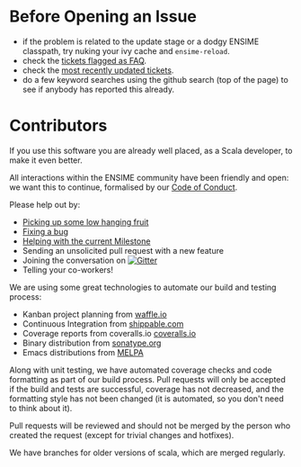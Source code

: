 # Before Opening an Issue

* if the problem is related to the update stage or a dodgy ENSIME classpath, try nuking your ivy cache and `ensime-reload`.
* check the [tickets flagged as FAQ](https://github.com/ensime/ensime-server/issues?labels=FAQ).
* check the [most recently updated tickets](http://github.com/ensime/ensime-server/issues?direction=desc&sort=updated).
* do a few keyword searches using the github search (top of the page) to see if anybody has reported this already.

# Contributors

If you use this software you are already well placed, as a Scala
developer, to make it even better.

All interactions within the ENSIME community have been friendly and
open: we want this to continue, formalised by our
[Code of Conduct](https://github.com/ensime/ensime-server/wiki/Code-of-Conduct).

Please help out by:

<!--* [Triaging our open tickets](http://codetriage.com/ensime/ensime-server)-->

* [Picking up some low hanging fruit](https://github.com/ensime/ensime-server/issues?labels=Low+Hanging+Fruit)
* [Fixing a bug](http://github.com/ensime/ensime-server/issues?labels=Bug)
* [Helping with the current Milestone](http://github.com/ensime/ensime-server/issues/milestones)
* Sending an unsolicited pull request with a new feature
* Joining the conversation on [![Gitter](https://badges.gitter.im/Join%20Chat.svg)](https://gitter.im/ensime/ensime-server?utm_source=badge&utm_medium=badge&utm_campaign=pr-badge&utm_content=badge)
* Telling your co-workers!

We are using some great technologies to automate our build and testing process:

* Kanban project planning from [waffle.io](https://waffle.io/ensime/ensime-server)
* Continuous Integration from [shippable.com](https://app.shippable.com/subscriptions/5504572d5ab6cc13529ad105)
* Coverage reports from coveralls.io [coveralls.io](https://coveralls.io/r/ensime/ensime-server)
* Binary distribution from [sonatype.org](http://www.sonatype.org/)
* Emacs distributions from [MELPA](http://melpa.milkbox.net/#/ensime)

Along with unit testing, we have automated coverage checks and code
formatting as part of our build process. Pull requests will only be
accepted if the build and tests are successful, coverage has not
decreased, and the formatting style has not been changed (it is
automated, so you don't need to think about it).

Pull requests will be reviewed and should not be merged by the person
who created the request (except for trivial changes and hotfixes).

We have branches for older versions of scala, which are merged regularly.
